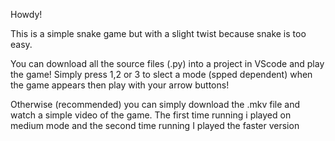 Howdy!

This is a simple snake game but with a slight twist because snake is too easy.

You can download all the source files (.py) into a project in VScode and play the game!
Simply press 1,2 or 3 to slect a mode (spped dependent) when the game appears then play with your arrow buttons!

Otherwise (recommended) you can simply download the .mkv file and watch a simple video of the game. The first time running i played on medium mode and the second time running I played the faster version
